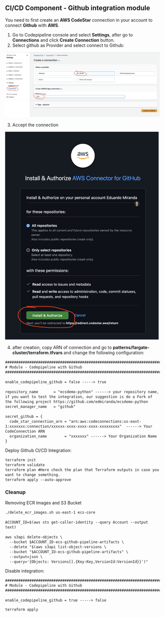## CI/CD Component - Github integration module

You need to first create an **AWS CodeStar** connection in your account to connect **Github** with **AWS**. 

1. Go to Codepipeline console and select **Settings**, after go to **Connections** and click **Create Connection** button.
2. Select github as Provider and select connect to Github:

![Connect CodeBuild to Github step 1](../images/github_connection.png)

3. Accept the connection

<img src="../images/github_connection2.png" width="500">

4. after creation, copy ARN of connection and go to **patterns/fargate-cluster/terraform.tfvars** and change the following configuration:

```shell
################################################################################
# Module - Codepipeline with Github
################################################################################

enable_codepipeline_github = false -----> true

repository_name       = "ecsdemo-python" ------> your repository name, if you want to test the integration, our suggestion is do a Fork of the following project https://github.com/edmiranda/ecsdemo-python
secret_manager_name   = "github"

secret_github = {
  code_star_connection_arn = "arn:aws:codeconnections:us-east-1:xxxxxxx:connection/xxxxxx-xxxx-xxxx-xxxx-xxxxxxxxx"  ------> Your CodeConnection ARN
  organization_name        = "xxxxxxx" ------> Your Organization Name
}
```

Deploy Github CI/CD Integration:

```shell
terraform init
terraform validate
terraform plan #Here check the plan that Terraform outputs in case you want to change something.
terraform apply --auto-approve
```

### Cleanup

Removing ECR Images and S3 Bucket

```shell
./delete_ecr_images.sh us-east-1 ecs-core

ACCOUNT_ID=$(aws sts get-caller-identity --query Account --output text)

aws s3api delete-objects \
  --bucket $ACCOUNT_ID-ecs-github-pipeline-artifacts \
  --delete "$(aws s3api list-object-versions \
  --bucket "$ACCOUNT_ID-ecs-github-pipeline-artifacts" \
  --output=json \
  --query='{Objects: Versions[].{Key:Key,VersionId:VersionId}}')"

```

Disable integration:

```shell
################################################################################
# Module - Codepipeline with Github
################################################################################

enable_codepipeline_github = true -----> false

```

```shell
terraform apply

```